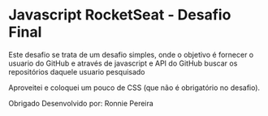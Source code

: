 # Javascript RocketSeat - Desafio Final

Este desafio se trata de um desafio simples, onde o objetivo é fornecer o usuario do GitHub e através de javascript e API do GitHub buscar os repositórios daquele usuario pesquisado

Aproveitei e coloquei um pouco de CSS (que não é obrigatório no desafio).

Obrigado
Desenvolvido por: Ronnie Pereira
